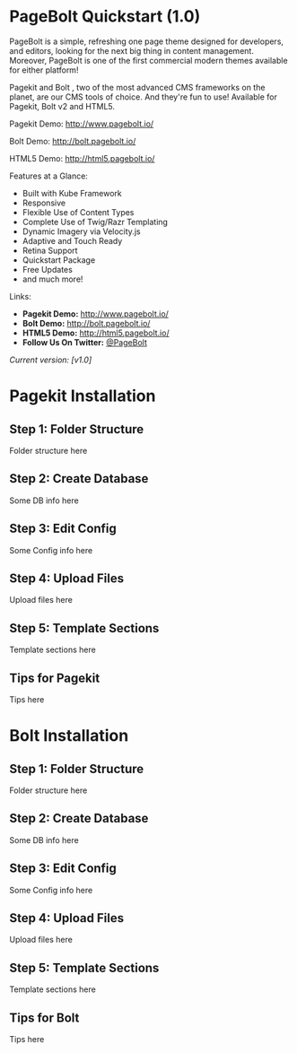 PageBolt Quickstart (1.0)
=========================

PageBolt is a simple, refreshing one page theme designed for developers, and editors, looking for the next big thing in content management. Moreover, PageBolt is one of the first commercial modern themes available for either platform!

Pagekit and Bolt , two of the most advanced CMS frameworks on the planet, are our CMS tools of choice. And they're fun to use! Available for Pagekit, Bolt v2 and HTML5.

Pagekit Demo:
http://www.pagebolt.io/

Bolt Demo:
http://bolt.pagebolt.io/

HTML5 Demo:
http://html5.pagebolt.io/

Features at a Glance:

+ Built with Kube Framework
+ Responsive
+ Flexible Use of Content Types
+ Complete Use of Twig/Razr Templating
+ Dynamic Imagery via Velocity.js
+ Adaptive and Touch Ready
+ Retina Support
+ Quickstart Package
+ Free Updates
+ and much more!

Links:
* **Pagekit Demo:** http://www.pagebolt.io/
* **Bolt Demo:** http://bolt.pagebolt.io/
* **HTML5 Demo:** http://html5.pagebolt.io/
* **Follow Us On Twitter:** [@PageBolt](https://twitter.com/PageBolt)

*Current version: [v1.0]*


Pagekit Installation
===============

Step 1: Folder Structure
---------------

Folder structure here

Step 2: Create Database
---------------

Some DB info here

Step 3: Edit Config
---------------

Some Config info here

Step 4: Upload Files
---------------

Upload files here

Step 5: Template Sections
---------------

Template sections here

Tips for Pagekit
---------------

Tips here



Bolt Installation
===============

Step 1: Folder Structure
---------------

Folder structure here

Step 2: Create Database
---------------

Some DB info here

Step 3: Edit Config
---------------

Some Config info here

Step 4: Upload Files
---------------

Upload files here

Step 5: Template Sections
---------------

Template sections here

Tips for Bolt
---------------

Tips here
